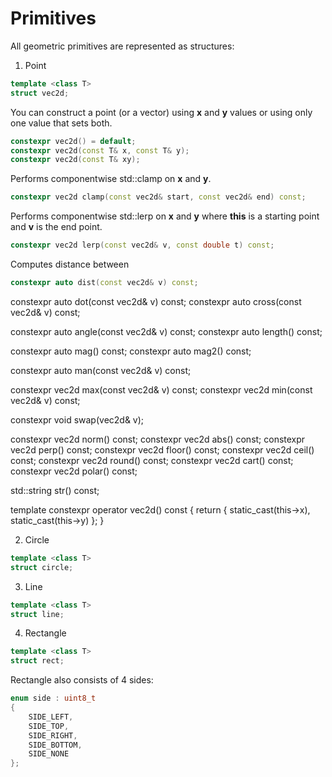 # Primitives

All geometric primitives are represented as structures:

1) Point
```cpp
template <class T>
struct vec2d;
```

You can construct a point (or a vector) using **x** and **y** values or using only one value that sets both.
```cpp
constexpr vec2d() = default;
constexpr vec2d(const T& x, const T& y);
constexpr vec2d(const T& xy);
```

Performs componentwise std::clamp on **x** and **y**.
```cpp
constexpr vec2d clamp(const vec2d& start, const vec2d& end) const;
```

Performs componentwise std::lerp on **x** and **y** where **this** is a starting point and **v** is the end point.
```cpp
constexpr vec2d lerp(const vec2d& v, const double t) const;
```

Computes distance between 
```cpp
constexpr auto dist(const vec2d& v) const;
```

constexpr auto dot(const vec2d& v) const;
constexpr auto cross(const vec2d& v) const;

constexpr auto angle(const vec2d& v) const;
constexpr auto length() const;

constexpr auto mag() const;
constexpr auto mag2() const;

constexpr auto man(const vec2d& v) const;

constexpr vec2d max(const vec2d& v) const;
constexpr vec2d min(const vec2d& v) const;

constexpr void swap(vec2d& v);

constexpr vec2d norm() const;
constexpr vec2d abs() const;
constexpr vec2d perp() const;
constexpr vec2d floor() const;
constexpr vec2d ceil() const;
constexpr vec2d round() const;
constexpr vec2d cart() const;
constexpr vec2d polar() const;

std::string str() const;

template <class F>
constexpr operator vec2d<F>() const
{
    return { static_cast<F>(this->x), static_cast<F>(this->y) };
}

2) Circle
```cpp
template <class T>
struct circle;
```
3) Line
```cpp
template <class T>
struct line;
```
4) Rectangle
```cpp
template <class T>
struct rect;
```

Rectangle also consists of 4 sides:
```cpp
enum side : uint8_t
{
    SIDE_LEFT,
    SIDE_TOP,
    SIDE_RIGHT,
    SIDE_BOTTOM,
    SIDE_NONE
};
```
